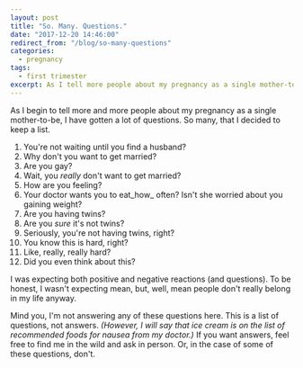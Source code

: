 ```yaml
---
layout: post
title: "So. Many. Questions."
date: "2017-12-20 14:46:00"
redirect_from: "/blog/so-many-questions"
categories:
  - pregnancy
tags:
  - first trimester
excerpt: As I tell more people about my pregnancy as a single mother-to-be, I have gotten a lot of questions.
---
```


As I begin to tell more and more people about my pregnancy as a single mother-to-be, I have gotten a lot of questions. So many, that I decided to keep a list.

1. You're not waiting until you find a husband?
1. Why don't you want to get married?
1. Are you gay?
1. Wait, you _really_ don't want to get married?
1. How are you feeling?
1. Your doctor wants you to eat_how_ often? Isn't she worried about you gaining weight?
1. Are you having twins?
1. Are you _sure_ it's not twins?
1. Seriously, you're not having twins, right?
1. You know this is hard, right?
1. Like, really, really hard?
1. Did you even think about this?

I was expecting both positive and negative reactions (and questions). To be honest, I wasn't expecting mean, but, well, mean people don't really belong in my life anyway.

Mind you, I'm not answering any of these questions here. This is a list of questions, not answers. _(However, I will say that ice cream is on the list of recommended foods for nausea from my doctor.)_ If you want answers, feel free to find me in the wild and ask in person. Or, in the case of some of these questions, don't.
